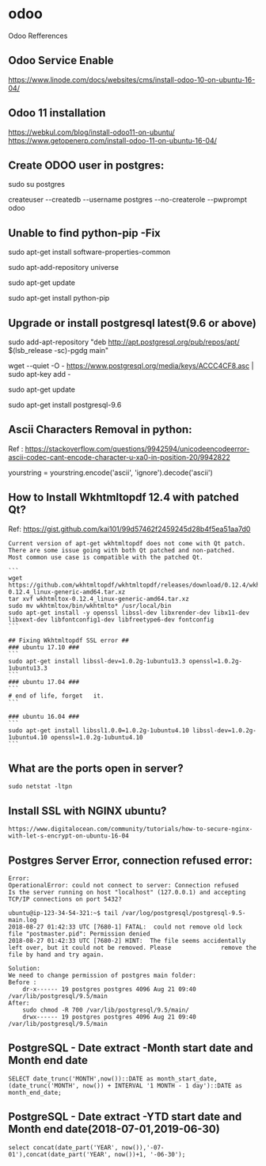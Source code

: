 # odoo
Odoo Refferences

Odoo Service Enable
-------------------
https://www.linode.com/docs/websites/cms/install-odoo-10-on-ubuntu-16-04/

Odoo 11 installation
--------------------
https://webkul.com/blog/install-odoo11-on-ubuntu/
https://www.getopenerp.com/install-odoo-11-on-ubuntu-16-04/

Create ODOO user in postgres:
-------------------------------
sudo su postgres

createuser --createdb --username postgres --no-createrole --pwprompt odoo

Unable to find python-pip -Fix
-------------------------
sudo apt-get install software-properties-common

sudo apt-add-repository universe

sudo apt-get update

sudo apt-get install python-pip

Upgrade or install postgresql latest(9.6 or above)
--------------------------------------------------
sudo add-apt-repository "deb http://apt.postgresql.org/pub/repos/apt/ $(lsb_release -sc)-pgdg main"

wget --quiet -O - https://www.postgresql.org/media/keys/ACCC4CF8.asc | sudo apt-key add -

sudo apt-get update

sudo apt-get install postgresql-9.6


Ascii Characters Removal in python:
-----------------------------------
Ref : https://stackoverflow.com/questions/9942594/unicodeencodeerror-ascii-codec-cant-encode-character-u-xa0-in-position-20/9942822

yourstring = yourstring.encode('ascii', 'ignore').decode('ascii')


How to Install Wkhtmltopdf 12.4 with patched Qt?
------------------------------------------------
Ref: https://gist.github.com/kai101/99d57462f2459245d28b4f5ea51aa7d0

    Current version of apt-get wkhtmltopdf does not come with Qt patch. There are some issue going with both Qt patched and non-patched.
    Most common use case is compatible with the patched Qt.

    ```
    wget https://github.com/wkhtmltopdf/wkhtmltopdf/releases/download/0.12.4/wkhtmltox-0.12.4_linux-generic-amd64.tar.xz
    tar xvf wkhtmltox-0.12.4_linux-generic-amd64.tar.xz 
    sudo mv wkhtmltox/bin/wkhtmlto* /usr/local/bin 
    sudo apt-get install -y openssl libssl-dev libxrender-dev libx11-dev libxext-dev libfontconfig1-dev libfreetype6-dev fontconfig
    ```

    ## Fixing Wkhtmltopdf SSL error ##
    ### ubuntu 17.10 ###
    ```
    sudo apt-get install libssl-dev=1.0.2g-1ubuntu13.3 openssl=1.0.2g-1ubuntu13.3
    ```
    ### ubuntu 17.04 ###
    ```
    # end of life, forget   it.
    ```

    ### ubuntu 16.04 ###
    ```
    sudo apt-get install libssl1.0.0=1.0.2g-1ubuntu4.10 libssl-dev=1.0.2g-1ubuntu4.10 openssl=1.0.2g-1ubuntu4.10
    ```
    
 What are the ports open in server?
 ----------------------------------
    
    sudo netstat -ltpn
 
Install SSL with NGINX ubuntu?
-----------------------------
    https://www.digitalocean.com/community/tutorials/how-to-secure-nginx-with-let-s-encrypt-on-ubuntu-16-04

Postgres Server Error, connection refused error:
------------------------------------------------
    Error:
    OperationalError: could not connect to server: Connection refused
	Is the server running on host "localhost" (127.0.0.1) and accepting
	TCP/IP connections on port 5432?

    ubuntu@ip-123-34-54-321:~$ tail /var/log/postgresql/postgresql-9.5-main.log
    2018-08-27 01:42:33 UTC [7680-1] FATAL:  could not remove old lock file "postmaster.pid": Permission denied
    2018-08-27 01:42:33 UTC [7680-2] HINT:  The file seems accidentally left over, but it could not be removed. Please              remove the file by hand and try again.
    
    Solution:
    We need to change permission of postgres main folder:
    Before : 
        dr-x------ 19 postgres postgres 4096 Aug 21 09:40 /var/lib/postgresql/9.5/main
    After:
        sudo chmod -R 700 /var/lib/postgresql/9.5/main/
        drwx------ 19 postgres postgres 4096 Aug 21 09:40 /var/lib/postgresql/9.5/main

PostgreSQL - Date extract -Month start date and Month end date
------------------------------------------------------------
	SELECT date_trunc('MONTH',now())::DATE as month_start_date,(date_trunc('MONTH', now()) + INTERVAL '1 MONTH - 1 day')::DATE as month_end_date;

PostgreSQL - Date extract -YTD start date and Month end date(2018-07-01,2019-06-30)
------------------------------------------------------------
	select concat(date_part('YEAR', now()),'-07-01'),concat(date_part('YEAR', now())+1, '-06-30');
	
	
